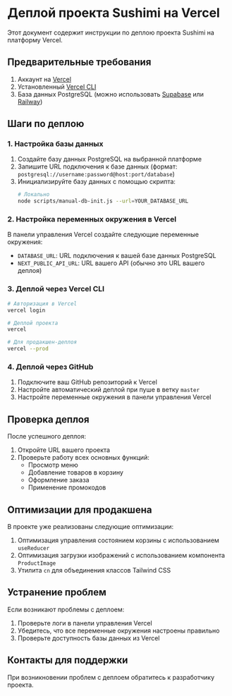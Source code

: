 # Деплой проекта Sushimi на Vercel

Этот документ содержит инструкции по деплою проекта Sushimi на платформу Vercel.

## Предварительные требования

1. Аккаунт на [Vercel](https://vercel.com)
2. Установленный [Vercel CLI](https://vercel.com/cli)
3. База данных PostgreSQL (можно использовать [Supabase](https://supabase.com) или [Railway](https://railway.app))

## Шаги по деплою

### 1. Настройка базы данных

1. Создайте базу данных PostgreSQL на выбранной платформе
2. Запишите URL подключения к базе данных (формат: `postgresql://username:password@host:port/database`)
3. Инициализируйте базу данных с помощью скрипта:
   ```bash
   # Локально
   node scripts/manual-db-init.js --url=YOUR_DATABASE_URL
   ```

### 2. Настройка переменных окружения в Vercel

В панели управления Vercel создайте следующие переменные окружения:

- `DATABASE_URL`: URL подключения к вашей базе данных PostgreSQL
- `NEXT_PUBLIC_API_URL`: URL вашего API (обычно это URL вашего деплоя)

### 3. Деплой через Vercel CLI

```bash
# Авторизация в Vercel
vercel login

# Деплой проекта
vercel

# Для продакшен-деплоя
vercel --prod
```

### 4. Деплой через GitHub

1. Подключите ваш GitHub репозиторий к Vercel
2. Настройте автоматический деплой при пуше в ветку `master`
3. Настройте переменные окружения в панели управления Vercel

## Проверка деплоя

После успешного деплоя:

1. Откройте URL вашего проекта
2. Проверьте работу всех основных функций:
   - Просмотр меню
   - Добавление товаров в корзину
   - Оформление заказа
   - Применение промокодов

## Оптимизации для продакшена

В проекте уже реализованы следующие оптимизации:

1. Оптимизация управления состоянием корзины с использованием `useReducer`
2. Оптимизация загрузки изображений с использованием компонента `ProductImage`
3. Утилита `cn` для объединения классов Tailwind CSS

## Устранение проблем

Если возникают проблемы с деплоем:

1. Проверьте логи в панели управления Vercel
2. Убедитесь, что все переменные окружения настроены правильно
3. Проверьте доступность базы данных из Vercel

## Контакты для поддержки

При возникновении проблем с деплоем обратитесь к разработчику проекта. 